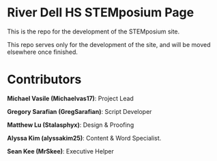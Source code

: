 # River Dell HS STEMposium Page
This is the repo for the development of the STEMposium site.

This repo serves only for the development of the site, and will be moved elsewhere once finished.

# Contributors

<b>Michael Vasile (Michaelvas17)</b>: Project Lead

<b>Gregory Sarafian (GregSarafian)</b>: Script Developer

<b>Matthew Lu (Stalasphyx)</b>: Design & Proofing

<b>Alyssa Kim (alyssakim25)</b>: Content & Word Specialist.

<b>Sean Kee (MrSkee)</b>: Executive Helper
